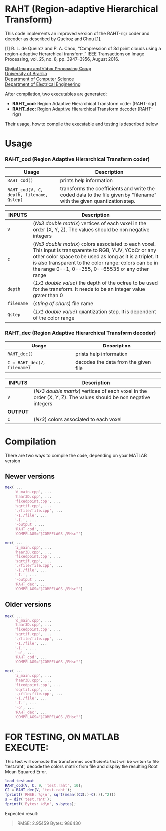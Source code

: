 # RAHT (Region-adaptive Hierarchical Transform)
This code implements an improved version of the RAHT-rlgr coder and decoder as described by Queiroz and Chou [1].

[1] R. L. de Queiroz and P. A. Chou, “Compression of 3d point clouds using a region-adaptive hierarchical transform,” IEEE Transactions on Image Processing, vol. 25, no. 8, pp. 3947–3956, August 2016.

<a href="http://divp.org">Digital Image and Video Processing Group</a><br>
<a href="http://unb.br">University of Brasília</a><br>
<a href="http://cic.unb.br">Department of Computer Science</a><br>
<a href="http://www.ene.unb.br/">Department of Electrical Engineering</a><br>

After compilation, two executables are generated:
  * **RAHT_cod:**    Region Adaptive Hierarchical Transform coder (RAHT-rlgr)
  * **RAHT_dec:**    Region Adaptive Hierarchical Transform decoder (RAHT-rlgr)

Their usage, how to compile the executable and testing is described below

# Usage
### RAHT_cod (Region Adaptive Hierarchical Transform coder)

**Usage**    | **Description**
------------ | -------------
```RAHT_cod()```                 | prints help information
```RAHT_cod(V, C, depth, filename, Qstep)``` | transforms the coefficients and write the coded data to the file given by "filename" with the given quantization step.

**INPUTS**     | **Description**
-------------- | -------------
```V```        | (*Nx3 double matrix*) vertices of each voxel in the order (X, Y, Z). The values should be non negative integers
```C```        | (*Nx3 double matrix*) colors associated to each voxel. This input is transparente to RGB, YUV, YCbCr or any other color space to be used as long as it is a triplet. It is also transparent to the color range: colors can be in the range 0--1, 0--255, 0--65535 or any other range
```depth```    | (*1x1 double value*) the depth of the octree to be used for the transform. It needs to be an integer value grater than 0
```filename``` | (*string of chars*) file name
```Qstep```    | (*1x1 double value*) quantization step. It is dependent of the color range

### RAHT_dec (Region Adaptive Hierarchical Transform decoder)

**Usage**    | **Description**
------------ | -------------
```RAHT_dec()```                 | prints help information
```C = RAHT_dec(V, filename)```  | decodes the data from the given file

**INPUTS**   | **Description**
------------ | -------------
```V```     | (*Nx3 double matrix*) vertices of each voxel in the order (X, Y, Z). The values should be non negative integers
**OUTPUT**  | 
```C```     | (*Nx3*) colors associated to each voxel

# Compilation
There are two ways to compile the code, depending on your MATLAB version

## Newer versions
```matlab
mex( ...
    'd_main.cpp', ...
    'haar3D.cpp', ...
    'fixedpoint.cpp', ...
    'sqrtif.cpp', ...
    './file/file.cpp', ...
    '-I./file', ...
    '-I.', ...
    '-output', ...
    'RAHT_cod', ...
    'COMPFLAGS="$COMPFLAGS /EHsc"')

mex( ...
    'i_main.cpp', ...
    'haar3D.cpp', ...
    'fixedpoint.cpp', ...
    'sqrtif.cpp', ...
    './file/file.cpp', ...
    '-I./file', ...
    '-I.', ...
    '-output', ...
    'RAHT_dec', ...
    'COMPFLAGS="$COMPFLAGS /EHsc"')
```

## Older versions
```matlab
mex( ...
    'd_main.cpp', ...
    'haar3D.cpp', ...
    'fixedpoint.cpp', ...
    'sqrtif.cpp', ...
    './file/file.cpp', ...
    '-I./file', ...
    '-I.', ...
    '-o', ...
    'RAHT_cod', ...
    'COMPFLAGS="$COMPFLAGS /EHsc"')

mex( ...
    'i_main.cpp', ...
    'haar3D.cpp', ...
    'fixedpoint.cpp', ...
    'sqrtif.cpp', ...
    './file/file.cpp', ...
    '-I./file', ...
    '-I.', ...
    '-o', ...
    'RAHT_dec', ...
    'COMPFLAGS="$COMPFLAGS /EHsc"')
```
    
# FOR TESTING, ON MATLAB EXECUTE:
This test will compute the transformed coefficients that will be writen to file 'test.raht', decode the colors matrix from file and display the resulting Root Mean Squared Error.

```matlab
load test.mat
RAHT_cod(V, C, 9, 'test.raht', 10);
C2 = RAHT_dec(V, 'test.raht');
fprintf('RMSE: %g\n', sqrt(mean((C2(:)-C(:)).^2)))
s = dir('test.raht');
fprintf('Bytes: %d\n', s.bytes);
```
Expected result:
> RMSE: 2.95459
> Bytes: 986430
